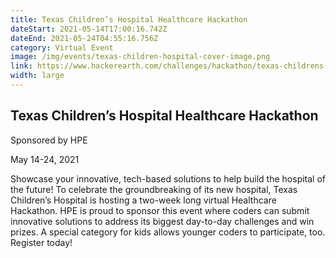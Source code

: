 ```yaml
---
title: Texas Children’s Hospital Healthcare Hackathon
dateStart: 2021-05-14T17:00:16.742Z
dateEnd: 2021-05-24T04:55:16.756Z
category: Virtual Event
image: /img/events/texas-children-hospital-cover-image.png
link: https://www.hackerearth.com/challenges/hackathon/texas-childrens-hospital-healthcare-hackathon/
width: large
---
```

## Texas Children’s Hospital Healthcare Hackathon

Sponsored by HPE

May 14-24, 2021

Showcase your innovative, tech-based solutions to help build the hospital of the future! To celebrate the groundbreaking of its new hospital, Texas Children’s Hospital is hosting a two-week long virtual Healthcare Hackathon. HPE is proud to sponsor this event where coders can submit innovative solutions to address its biggest day-to-day challenges and win prizes. A special category for kids allows younger coders to participate, too. Register today!